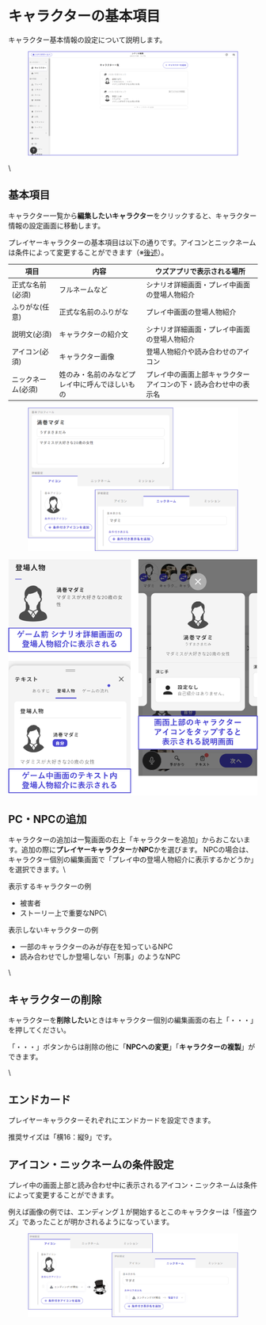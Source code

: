 # キャラクターの基本項目

キャラクター基本情報の設定について説明します。

<figure><img src="../../.gitbook/assets/image (169).png" alt=""><figcaption></figcaption></figure>

\\

## 基本項目

キャラクター一覧から**編集したいキャラクター**をクリックすると、キャラクター情報の設定画面に移動します。

プレイヤーキャラクターの基本項目は以下の通りです。アイコンとニックネームは条件によって変更することができます（※[後述](basic.md#aikonnikkunmuno)）。

| 項目         | 内容                      | ウズアプリで表示される場所                    |
| ---------- | ----------------------- | -------------------------------- |
| 正式な名前(必須)  | フルネームなど                 | シナリオ詳細画面・プレイ中画面の登場人物紹介           |
| ふりがな(任意)　　 | 正式な名前のふりがな              | プレイ中画面の登場人物紹介                    |
| 説明文(必須)    | キャラクターの紹介文              | シナリオ詳細画面・プレイ中画面の登場人物紹介           |
| アイコン(必須)   | キャラクター画像                | 登場人物紹介や読み合わせのアイコン                |
| ニックネーム(必須) | 姓のみ・名前のみなどプレイ中に呼んでほしいもの | プレイ中の画面上部キャラクターアイコンの下・読み合わせ中の表示名 |

<figure><img src="../../.gitbook/assets/image (1) (1) (1) (1) (1) (1) (1) (1) (1) (1) (1) (1).png" alt=""><figcaption></figcaption></figure>

![](../../images/character2.png)

## PC・NPCの追加

キャラクターの追加は一覧画面の右上「キャラクターを追加」からおこないます。追加の際に**プレイヤーキャラクター**か**NPC**かを選びます。 NPCの場合は、キャラクター個別の編集画面で「プレイ中の登場人物紹介に表示するかどうか」を選択できます。\\

表示するキャラクターの例

* 被害者
* ストーリー上で重要なNPC\\

表示しないキャラクターの例

* 一部のキャラクターのみが存在を知っているNPC
* 読み合わせでしか登場しない「刑事」のようなNPC

\\

## キャラクターの削除

キャラクターを**削除したい**ときはキャラクター個別の編集画面の右上「・・・」を押してください。

「・・・」ボタンからは削除の他に「**NPCへの変更**」「**キャラクターの複製**」ができます。

\\

## エンドカード

プレイヤーキャラクターそれぞれにエンドカードを設定できます。

推奨サイズは「横16：縦9」です。

## アイコン・ニックネームの条件設定

プレイ中の画面上部と読み合わせ中に表示されるアイコン・ニックネームは条件によって変更することができます。

例えば画像の例では、エンディング１が開始するとこのキャラクターは「怪盗ウズ」であったことが明かされるようになっています。

<figure><img src="../../.gitbook/assets/image (2) (1) (1) (1) (1) (1) (1) (1) (1).png" alt=""><figcaption></figcaption></figure>
